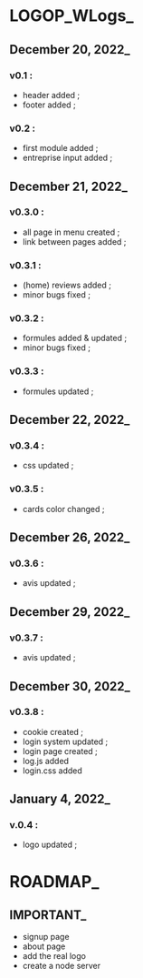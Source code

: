 <!--README.md-->

# LOGOP_WLogs_

## December 20, 2022_

### v0.1 :

- header added ;
- footer added ;

### v0.2 :

- first module added ;
- entreprise input added ;

## December 21, 2022_

### v0.3.0 :

- all page in menu created ;
- link between pages added ;

### v0.3.1 :

- (home) reviews added ;
- minor bugs fixed ;

### v0.3.2 :

- formules added & updated ;
- minor bugs fixed ;

### v0.3.3 :

- formules updated ;

## December 22, 2022_

### v0.3.4 :

- css updated ;

### v0.3.5 : 

- cards color changed ;

## December 26, 2022_

### v0.3.6 : 

- avis updated ;

## December 29, 2022_

### v0.3.7 :

- avis updated ;

## December 30, 2022_

### v0.3.8 :

- cookie created ;
- login system updated ;
- login page created ;
- log.js added
- login.css added 

## January 4, 2022_

### v.0.4 :

- logo updated ;

# ROADMAP_

## IMPORTANT_

- signup page
- about page
- add the real logo
- create a node server 